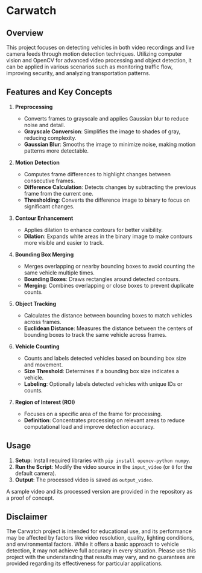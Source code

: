 # Carwatch

## Overview
This project focuses on detecting vehicles in both video recordings and live camera feeds through motion detection techniques. Utilizing computer vision and OpenCV for advanced video processing and object detection, it can be applied in various scenarios such as monitoring traffic flow, improving security, and analyzing transportation patterns.


## Features and Key Concepts

1. **Preprocessing**
   - Converts frames to grayscale and applies Gaussian blur to reduce noise and detail.
   - **Grayscale Conversion**: Simplifies the image to shades of gray, reducing complexity.
   - **Gaussian Blur**: Smooths the image to minimize noise, making motion patterns more detectable.

2. **Motion Detection**
   - Computes frame differences to highlight changes between consecutive frames.
   - **Difference Calculation**: Detects changes by subtracting the previous frame from the current one.
   - **Thresholding**: Converts the difference image to binary to focus on significant changes.

3. **Contour Enhancement**
   - Applies dilation to enhance contours for better visibility.
   - **Dilation**: Expands white areas in the binary image to make contours more visible and easier to track.

4. **Bounding Box Merging**
   - Merges overlapping or nearby bounding boxes to avoid counting the same vehicle multiple times.
   - **Bounding Boxes**: Draws rectangles around detected contours.
   - **Merging**: Combines overlapping or close boxes to prevent duplicate counts.

5. **Object Tracking**
   - Calculates the distance between bounding boxes to match vehicles across frames.
   - **Euclidean Distance**: Measures the distance between the centers of bounding boxes to track the same vehicle across frames.

6. **Vehicle Counting**
   - Counts and labels detected vehicles based on bounding box size and movement.
   - **Size Threshold**: Determines if a bounding box size indicates a vehicle.
   - **Labeling**: Optionally labels detected vehicles with unique IDs or counts.

7. **Region of Interest (ROI)**
   - Focuses on a specific area of the frame for processing.
   - **Definition**: Concentrates processing on relevant areas to reduce computational load and improve detection accuracy.


## Usage

1. **Setup**: Install required libraries with `pip install opencv-python numpy`.
2. **Run the Script**: Modify the video source in the `input_video` (or `0` for the default camera).
3. **Output**: The processed video is saved as `output_video`. 

A sample video and its processed version are provided in the repository as a proof of concept.

## Disclaimer

The Carwatch project is intended for educational use, and its performance may be affected by factors like video resolution, quality, lighting conditions, and environmental factors. While it offers a basic approach to vehicle detection, it may not achieve full accuracy in every situation. Please use this project with the understanding that results may vary, and no guarantees are provided regarding its effectiveness for particular applications.
